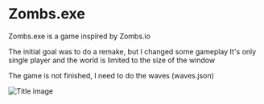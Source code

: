 # Zombs.exe

Zombs.exe is a game inspired by Zombs.io

The initial goal was to do a remake, but I changed some gameplay
It's only single player and the world is limited to the size of the window

The game is not finished, I need to do the waves (waves.json)

![Title image]()